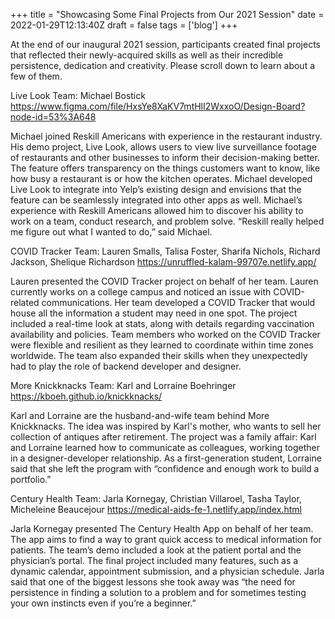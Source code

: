 +++
title = "Showcasing Some Final Projects from Our 2021 Session"
date = 2022-01-29T12:13:40Z
draft = false
tags = ['blog']
+++

At the end of our inaugural 2021 session, participants created final projects that reflected their newly-acquired skills as well as their incredible persistence, dedication and creativity. Please scroll down to learn about a few of them.

Live Look
Team: Michael Bostick
https://www.figma.com/file/HxsYe8XaKV7mtHlI2WxxoO/Design-Board?node-id=53%3A648

Michael joined Reskill Americans with experience in the restaurant industry. His demo project, Live Look, allows users to view live surveillance footage of restaurants and other businesses to inform their decision-making better. The feature offers transparency on the things customers want to know, like how busy a restaurant is or how the kitchen operates. Michael developed Live Look to integrate into Yelp’s existing design and envisions that the feature can be seamlessly integrated into other apps as well. Michael’s experience with Reskill Americans allowed him to discover his ability to work on a team, conduct research, and problem solve. “Reskill really helped me figure out what I wanted to do,” said Michael.

COVID Tracker
Team: Lauren Smalls, Talisa Foster, Sharifa Nichols, Richard Jackson, Shelique Richardson
https://unruffled-kalam-99707e.netlify.app/

Lauren presented the COVID Tracker project on behalf of her team. Lauren currently works on a college campus and noticed an issue with COVID-related communications. Her team developed a COVID Tracker that would house all the information a student may need in one spot. The project included a real-time look at stats, along with details regarding vaccination availability and policies. Team members who worked on the COVID Tracker were flexible and resilient as they learned to coordinate within time zones worldwide. The team also expanded their skills when they unexpectedly had to play the role of backend developer and designer.

More Knickknacks
Team: Karl and Lorraine Boehringer
https://kboeh.github.io/knickknacks/

Karl and Lorraine are the husband-and-wife team behind More Knickknacks. The idea was inspired by Karl's mother, who wants to sell her collection of antiques after retirement. The project was a family affair: Karl and Lorraine learned how to communicate as colleagues, working together in a designer-developer relationship. As a first-generation student, Lorraine said that she left the program with “confidence and enough work to build a portfolio.”

Century Health
Team: Jarla Kornegay, Christian Villaroel, Tasha Taylor, Micheleine Beaucejour
https://medical-aids-fe-1.netlify.app/index.html

Jarla Kornegay presented The Century Health App on behalf of her team. The app aims to find a way to grant quick access to medical information for patients. The team’s demo included a look at the patient portal and the physician’s portal. The final project included many features, such as a dynamic calendar, appointment submission, and a physician schedule. Jarla said that one of the biggest lessons she took away was “the need for persistence in finding a solution to a problem and for sometimes testing your own instincts even if you’re a beginner.”